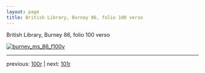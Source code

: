 ```yaml
---
layout: page
title: British Library, Burney 86, folio 100 verso
---
```


British Library, Burney 86, folio 100 verso

[![burney_ms_86_f100v](http://www.homermultitext.org/iipsrv?IIIF=/project/homer/pyramidal/deepzoom/bl/burney86imgs/v1/burney_ms_86_f100v.tif/full/800,/0/default.jpg)](http://www.homermultitext.org/ict2/?urn=urn:cite2:bl:burney86imgs.v1:burney_ms_86_f100v) 

---

previous:  [100r](../100r/) | next: [101r](../101r/)